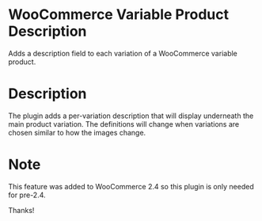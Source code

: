WooCommerce Variable Product Description
===========================================

Adds a description field to each variation of a WooCommerce variable product.

# Description #

The plugin adds a per-variation description that will display underneath the main product variation.
 The definitions will change when variations are chosen similar to how the images change.

# Note #

This feature was added to WooCommerce 2.4 so this plugin is only needed for pre-2.4.

Thanks!
